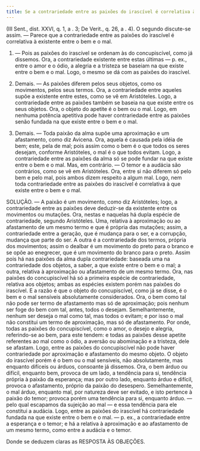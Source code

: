 ```yaml
---
title: Se a contrariedade entre as paixões do irascível é correlativa à existente entre o bem e o mal
---
```


(III Sent., dist. XXVI, q. 1, a . 3; De Verit., q. 26, a . 4).
  O segundo discute-se assim. ― Parece que a contrariedade entre as paixões do irascível é correlativa à existente entre o bem e o mal.  

1. ― Pois as paixões do irascível se ordenam às do concupiscível, como já dissemos. Ora, a contrariedade existente entre estas últimas ― p. ex., entre o amor e o ódio, a alegria e a tristeza se baseiam na que existe entre o bem e o mal. Logo, o mesmo se dá com as paixões do irascível.  

2. Demais. ― As paixões diferem pelos seus objetos, como os movimentos, pelos seus termos. Ora, a contrariedade entre aqueles supõe a existente entre estes, como se vê em Aristóteles. Logo, a contrariedade entre as paixões também se baseia na que existe entre os seus objetos. Ora, o objeto do apetite é o bem ou o mal. Logo, em nenhuma potência apetitiva pode haver contrariedade entre as paixões senão fundada na que existe entre o bem e o mal.  

3. Demais. ― Toda paixão da alma supõe uma aproximação e um afastamento, como diz Avicena. Ora, aquela é causada pela idéia de bem; este, pela de mal; pois assim como o bem é o que todos os seres desejam, conforme Aristóteles, o mal é o que todos evitam. Logo, a contrariedade entre as paixões da alma só se pode fundar na que existe entre o bem e o mal.  Mas, em contrário. ― O temor e a audácia são contrários, como se vê em Aristóteles. Ora, entre si não diferem só pelo bem e pelo mal, pois ambos dizem respeito a algum mal. Logo, nem toda contrariedade entre as paixões do irascível é correlativa à que existe entre o bem e o mal.  

SOLUÇÃO. ― A paixão é um movimento, como diz Aristóteles; logo, a contrariedade entre as paixões deve deduzir-se da existente entre os movimentos ou mutações. Ora, nestas e naquelas há dupla espécie de contrariedade, segundo Aristóteles. Uma, relativa à aproximação ou ao afastamento de um mesmo termo e que é própria das mutações; assim, a contrariedade entre a geração, que é mudança para o ser, e a corrupção, mudança que parte do ser. A outra é a contrariedade dos termos, própria dos movimentos; assim o dealbar é um movimento do preto para o branco e se opõe ao enegrecer, que é um movimento do branco para o preto.  Assim pois há nas paixões da alma dupla contrariedade: baseada uma na contrariedade dos objetos, a saber, a que existe entre o bem e o mal; a outra, relativa à aproximação ou afastamento de um mesmo termo. Ora, nas paixões do concupiscível há só a primeira espécie de contrariedade, relativa aos objetos; ambas as espécies existem porém nas paixões do irascível. E a razão é que o objeto do concupiscível, como já se disse, é o bem e o mal sensíveis absolutamente considerados. Ora, o bem como tal não pode ser termo de afastamento mas só de aproximação; pois nenhum ser foge do bem com tal, antes, todos o desejam. Semelhantemente, nenhum ser deseja o mal como tal, mas todos o evitam; e por isso o mal não constitui um termo de aproximação, mas só de afastamento. Por onde, todas as paixões do concupiscível, como o amor, o desejo e alegria, referindo-se ao bem, para este tendem: e todas as paixões desse apetite referentes ao mal como o ódio, a aversão ou abominação e a tristeza, dele se afastam. Logo, entre as paixões do concupiscível não pode haver contrariedade por aproximação e afastamento do mesmo objeto.  O objeto do irascível porém é o bem ou o mal sensíveis, não absolutamente, mas enquanto difíceis ou árduos, consoante já dissemos. Ora, o bem árduo ou difícil, enquanto bem, provoca de um lado, a tendência para si, tendência própria à paixão da esperança; mas por outro lado, enquanto árduo e difícil, provoca o afastamento, próprio da paixão do desespero. Semelhantemente, o mal árduo, enquanto mal, por natureza deve ser evitado, e isto pertence à paixão do temor; provoca porém uma tendência para si, enquanto árduo. ― pelo qual escapamos da sujeição ao mal ― e essa tendência para ele constitui a audácia. Logo, entre as paixões do irascível há contrariedade fundada na que existe entre o bem e o mal. ― p. ex., a contrariedade entre a esperança e o temor; e há a relativa à aproximação e ao afastamento de um mesmo termo, como entre a audácia e o temor.  

Donde se deduzem claras as RESPOSTA ÀS OBJEÇÕES.
